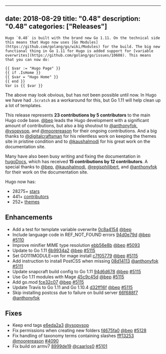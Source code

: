 
---
date: 2018-08-29
title: "0.48"
description: "0.48"
categories: ["Releases"]
---

	Hugo `0.48` is built with the brand new Go 1.11. On the technical side this means that Hugo now uses [Go Modules](https://github.com/golang/go/wiki/Modules) for the build. The big new functional thing in Go 1.11 for Hugo is added support for [variable overwrites](https://github.com/golang/go/issues/10608). This means that you can now do:

```
{{ $var := "Hugo Page" }}
{{ if .IsHome }}
{{ $var = "Hugo Home" }}
{{ end }}
Var is {{ $var }}
```

The above may look obvious, but has not been possible until now. In Hugo we have had `.Scratch` as a workaround for this, but Go 1.11 will help clean up a lot of templates.

This release represents **23 contributions by 5 contributors** to the main Hugo code base. [@bep](https://github.com/bep) leads the Hugo development with a significant amount of contributions, but also a big shoutout to [@anthonyfok](https://github.com/anthonyfok), [@vsopvsop](https://github.com/vsopvsop), and [@moorereason](https://github.com/moorereason) for their ongoing contributions. And a big thanks to [@digitalcraftsman](https://github.com/digitalcraftsman) for his relentless work on keeping the themes site in pristine condition and to [@kaushalmodi](https://github.com/kaushalmodi) for his great work on the documentation site.

Many have also been busy writing and fixing the documentation in [hugoDocs](https://github.com/gohugoio/hugoDocs), 
which has received **15 contributions by 12 contributors**. A special thanks to [@bep](https://github.com/bep), [@kaushalmodi](https://github.com/kaushalmodi), [@regisphilibert](https://github.com/regisphilibert), and [@anthonyfok](https://github.com/anthonyfok) for their work on the documentation site.


Hugo now has:

* 28275+ [stars](https://github.com/gohugoio/hugo/stargazers)
* 441+ [contributors](https://github.com/gohugoio/hugo/graphs/contributors)
* 252+ [themes](http://themes.gohugo.io/)

## Enhancements

* Add a test for template variable overwrite [0c8a4154](https://github.com/gohugoio/hugo/commit/0c8a4154838e32a33d34202fd4fa0187aa502190) [@bep](https://github.com/bep) 
* Include language code in REF_NOT_FOUND errors [94d0e79d](https://github.com/gohugoio/hugo/commit/94d0e79d33994b9a9d26a4d020500acdcc71e58c) [@bep](https://github.com/bep) [#5110](https://github.com/gohugoio/hugo/issues/5110)
* Improve minifier MIME type resolution [ebb56e8b](https://github.com/gohugoio/hugo/commit/ebb56e8bdbfaf4f955326017e40b2805850871e9) [@bep](https://github.com/bep) [#5093](https://github.com/gohugoio/hugo/issues/5093)
* Update to Go 1.11 [6b9934a2](https://github.com/gohugoio/hugo/commit/6b9934a26615ea614b1774770532cae9762a58d3) [@bep](https://github.com/bep) [#5115](https://github.com/gohugoio/hugo/issues/5115)
* Set GO111MODULE=on for mage install [c7f05779](https://github.com/gohugoio/hugo/commit/c7f057797ca7bfc781d5a2bbf181bb52360f160f) [@bep](https://github.com/bep) [#5115](https://github.com/gohugoio/hugo/issues/5115)
* Add instruction to install PostCSS when missing [08d14113](https://github.com/gohugoio/hugo/commit/08d14113b60ff70ffe922e8098e289b099a70e0f) [@anthonyfok](https://github.com/anthonyfok) [#5111](https://github.com/gohugoio/hugo/issues/5111)
* Update snapcraft build config to Go 1.11 [94d6d678](https://github.com/gohugoio/hugo/commit/94d6d6780fac78e9ed5ed58ecdb9821ad8f0f27c) [@bep](https://github.com/bep) [#5115](https://github.com/gohugoio/hugo/issues/5115)
* Use Go 1.11 modules with Mage [45c9c45d](https://github.com/gohugoio/hugo/commit/45c9c45d1d0d99443fa6bb524a1265fa9ba95e0e) [@bep](https://github.com/bep) [#5115](https://github.com/gohugoio/hugo/issues/5115)
* Add go.mod [fce32c07](https://github.com/gohugoio/hugo/commit/fce32c07fb80e9929bc2660cf1e681e93009d24b) [@bep](https://github.com/bep) [#5115](https://github.com/gohugoio/hugo/issues/5115)
* Update Travis to Go 1.11 and Go 1.10.4 [d32ff16f](https://github.com/gohugoio/hugo/commit/d32ff16fd61f55874e81d73759afa099b8bdcb57) [@bep](https://github.com/bep) [#5115](https://github.com/gohugoio/hugo/issues/5115)
* Skip installing postcss due to failure on build server [66f688f7](https://github.com/gohugoio/hugo/commit/66f688f7120560ca787c1a23e3e7fbc3aa617956) [@anthonyfok](https://github.com/anthonyfok) 

## Fixes

* Keep end tags [e6eda2a3](https://github.com/gohugoio/hugo/commit/e6eda2a370aa1184e0afaf12e95dbd6f8b63ace5) [@vsopvsop](https://github.com/vsopvsop) 
* Fix permissions when creating new folders [f4675fa0](https://github.com/gohugoio/hugo/commit/f4675fa0f0fae2358adfaea49e8da824ee094495) [@bep](https://github.com/bep) [#5128](https://github.com/gohugoio/hugo/issues/5128)
* Fix handling of taxonomy terms containing slashes [fff13253](https://github.com/gohugoio/hugo/commit/fff132537b4094221f4f099e2251f3cda613060f) [@moorereason](https://github.com/moorereason) [#4090](https://github.com/gohugoio/hugo/issues/4090)
* Fix build on armv7 [8999de19](https://github.com/gohugoio/hugo/commit/8999de193c18b7aa07b44e5b7d9f443a8572e117) [@caarlos0](https://github.com/caarlos0) [#5101](https://github.com/gohugoio/hugo/issues/5101)





